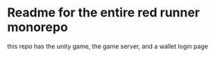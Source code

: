 # Readme for the entire red runner monorepo

this repo has the unity game, the game server, and a wallet login page
